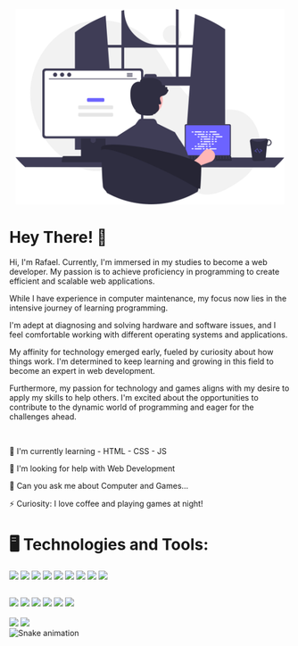 
<div align="center">
  <img  height="350em" src="code-desk.svg" />
</div>

<h1>Hey There! 👋</h1>
<p>
Hi, I'm Rafael. Currently, I'm immersed in my studies to become a web developer. My passion is to achieve proficiency in programming to create efficient and scalable web applications.
    
While I have experience in computer maintenance, my focus now lies in the intensive journey of learning programming.
    
I'm adept at diagnosing and solving hardware and software issues, and I feel comfortable working with different operating systems and applications.

My affinity for technology emerged early, fueled by curiosity about how things work. I'm determined to keep learning and growing in this field to become an expert in web development.

Furthermore, my passion for technology and games aligns with my desire to apply my skills to help others. I'm excited about the opportunities to contribute to the dynamic world of programming and eager for the challenges ahead.
</p>

<br>

 🌱 I'm currently learning - HTML - CSS - JS
    
 🤔 I'm looking for help with Web Development
    
 💬 Can you ask me about Computer and Games...
    
 ⚡ Curiosity: I love coffee and playing games at night!
       

  
<div>
<h1>🖥️ Technologies and Tools:</h1>
  <img height="50em" src="https://cdn.jsdelivr.net/gh/devicons/devicon/icons/html5/html5-original-wordmark.svg" />
  <img height="50em" src="https://cdn.jsdelivr.net/gh/devicons/devicon/icons/css3/css3-original-wordmark.svg" />
  <img height="50em" src="https://cdn.jsdelivr.net/gh/devicons/devicon/icons/javascript/javascript-original.svg" />
  <img height="50em" src="https://cdn.jsdelivr.net/gh/devicons/devicon/icons/github/github-original.svg"/>
  <img height="50em" src="https://cdn.jsdelivr.net/gh/devicons/devicon/icons/git/git-original.svg" />
  <img height="50em" src="https://cdn.jsdelivr.net/gh/devicons/devicon/icons/vscode/vscode-original-wordmark.svg" />  
  <img height="50em" src="https://cdn.jsdelivr.net/gh/devicons/devicon/icons/lua/lua-original.svg" />
  <img height="50em" src="https://avatars.githubusercontent.com/u/123869?s=200&v=4" />
  <img height="50em" src="https://avatars.githubusercontent.com/u/25160833?s=200&v=4)" />
</div>
  
  
  ##
  
<div>
  <a href="#" target="_blank"><img src="https://img.shields.io/badge/YouTube-FF0000?style=for-the-badge&logo=youtube&logoColor=white" target="_blank"></a>
  <a href="https://www.instagram.com/rafaelmalaquias98/" target="_blank"><img src="https://img.shields.io/badge/-Instagram-%23E4405F?style=for-the-badge&logo=instagram&logoColor=white" target="_blank"></a>
  <a href="#" target="_blank"><img src="https://img.shields.io/badge/Twitch-9146FF?style=for-the-badge&logo=twitch&logoColor=white" target="_blank"></a>
  <a href="#" target="_blank"><img src="https://img.shields.io/badge/Discord-7289DA?style=for-the-badge&logo=discord&logoColor=white" target="_blank"></a> 
  <a href="#"><img src="https://img.shields.io/badge/-Gmail-%23333?style=for-the-badge&logo=gmail&logoColor=white" target="_blank"></a>
  <a href="https://www.linkedin.com/in/rafael-malaquias-0a0854217/" target="_blank"><img src="https://img.shields.io/badge/-LinkedIn-%230077B5?style=for-the-badge&logo=linkedin&logoColor=white" target="_blank"></a><br>
</div>
<br>
<div align="start">
 <img height="160em" src="https://github-readme-stats.vercel.app/api?username=RafaeL-Malaquias&show_icons=true&theme=tokyonight&count_private=true"/>
 <img height="160em" src="https://github-readme-stats.vercel.app/api/top-langs/?username=RafaeL-Malaquias&layout=compact&langs_count=10&theme=tokyonight&count_private=true"    />
 
<br>

<img src="https://profile-readme-generator.com/assets/snake.svg" alt="Snake animation">
</div>
      
      
      

